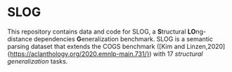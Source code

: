 # SLOG
This repository contains data and code for SLOG, a **S**tructural **LO**ng-distance dependencies **G**eneralization benchmark. SLOG is a semantic parsing dataset that extends the COGS benchmark ([Kim and Linzen,2020]{https://aclanthology.org/2020.emnlp-main.731/}) with 17 *structural generalization* tasks. 
